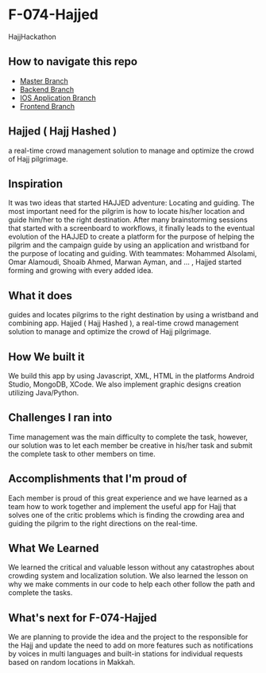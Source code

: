 # F-074-Hajjed
HajjHackathon

## How to navigate this repo
- [Master Branch](https://github.com/oalamoudi/F-074-Hajjed)
- [Backend Branch](https://github.com/oalamoudi/F-074-Hajjed/tree/backend)
- [IOS Application Branch](https://github.com/oalamoudi/F-074-Hajjed/tree/ios)
- [Frontend Branch](https://github.com/oalamoudi/F-074-Hajjed/tree/frontend)

## Hajjed ( Hajj Hashed )
a real-time crowd management solution to manage and optimize the crowd of Hajj pilgrimage.

## Inspiration
It was two ideas that started HAJJED adventure: Locating and guiding. The most important need for the pilgrim is how to locate his/her location and guide him/her to the right destination. After many brainstorming sessions that started with a screenboard to workflows, it finally leads to the eventual evolution of the HAJJED to create a platform for the purpose of helping the pilgrim and the campaign guide by using an application and wristband for the purpose of locating and guiding. With teammates: Mohammed Alsolami, Omar Alamoudi, Shoaib Ahmed, Marwan Ayman, and ... , Hajjed started forming and growing with every added idea.

## What it does
guides and locates pilgrims to the right destination by using a wristband and combining app. Hajjed ( Hajj Hashed ), a real-time crowd management solution to manage and optimize the crowd of Hajj pilgrimage.

## How We built it
We build this app by using Javascript, XML, HTML in the platforms Android Studio, MongoDB, XCode. We also implement graphic designs creation utilizing Java/Python. 

## Challenges I ran into
Time management was the main difficulty to complete the task, however, our solution was to let each member be creative in his/her task and submit the complete task to other members on time.  

## Accomplishments that I'm proud of
Each member is proud of this great experience and we have learned as a team how to work together and implement the useful app for Hajj that solves one of the critic problems which is finding the crowding area and guiding the pilgrim to the right directions on the real-time.  

## What We Learned
We learned the critical and valuable lesson without any catastrophes about crowding system and localization solution. We also learned the lesson on why we make comments in our code to help each other follow the path and complete the tasks. 

## What's next for F-074-Hajjed
We are planning to provide the idea and the project to the responsible for the Hajj and update the need to add on more features such as notifications by voices in multi languages and built-in stations for individual requests based on random locations in Makkah.

